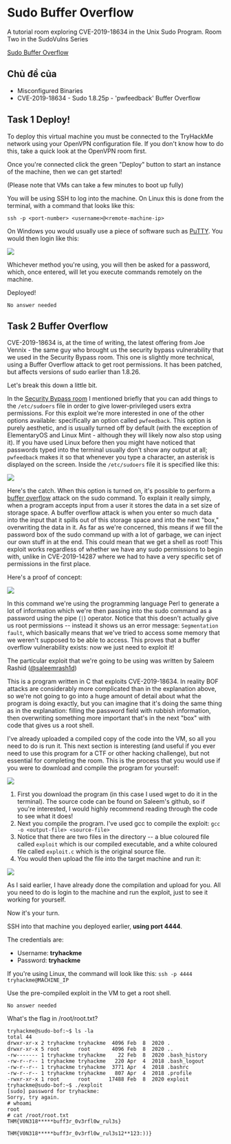 # Sudo Buffer Overflow

A tutorial room exploring CVE-2019-18634 in the Unix Sudo Program. Room Two in the SudoVulns Series

[Sudo Buffer Overflow](https://tryhackme.com/room/sudovulnsbof)

## Chủ đề của

* Misconfigured Binaries
* CVE-2019-18634 - Sudo 1.8.25p - 'pwfeedback' Buffer Overflow

## Task 1 Deploy!

To deploy this virtual machine you must be connected to the TryHackMe network using your OpenVPN configuration file. If you don't know how to do this, take a quick look at the OpenVPN room first.

Once you're connected click the green "Deploy" button to start an instance of the machine, then we can get started!

(Please note that VMs can take a few minutes to boot up fully)

You will be using SSH to log into the machine. On Linux this is done from the terminal, with a command that looks like this:

`ssh -p <port-number> <username>@<remote-machine-ip>`

On Windows you would usually use a piece of software such as [PuTTY](https://putty.org/). You would then login like this:

![](https://muirlandoracle.co.uk/wp-content/uploads/2020/02/PuTTY-Login-Demo-1.png)

Whichever method you're using, you will then be asked for a password, which, once entered, will let you execute commands remotely on the machine.

Deployed!

`No answer needed`

## Task 2 Buffer Overflow

CVE-2019-18634 is, at the time of writing, the latest offering from Joe Vennix - the same guy who brought us the security bypass vulnerability that we used in the Security Bypass room. This one is slightly more technical, using a Buffer Overflow attack to get root permissions. It has been patched, but affects versions of sudo earlier than 1.8.26.

Let's break this down a little bit.

In the [Security Bypass room](https://tryhackme.com/room/sudovulnsbypass) I mentioned briefly that you can add things to the `/etc/sudoers` file in order to give lower-privileged users extra permissions. For this exploit we're more interested in one of the other options available: specifically an option called `pwfeedback`. This option is purely aesthetic, and is usually turned off by default (with the exception of ElementaryOS and Linux Mint - although they will likely now also stop using it). If you have used Linux before then you might have noticed that passwords typed into the terminal usually don't show any output at all; `pwfeedback` makes it so that whenever you type a character, an asterisk is displayed on the screen. Inside the `/etc/sudoers` file it is specified like this:

![](https://muirlandoracle.co.uk/wp-content/uploads/2020/02/pwfeedback-demo.png)

Here's the catch. When this option is turned on, it's possible to perform a [buffer overflow](https://tryhackme.com/room/bof1) attack on the sudo command. To explain it really simply, when a program accepts input from a user it stores the data in a set size of storage space. A buffer overflow attack is when you enter so much data into the input that it spills out of this storage space and into the next "box," overwriting the data in it. As far as we're concerned, this means if we fill the password box of the sudo command up with a lot of garbage, we can inject our own stuff in at the end. This could mean that we get a shell as root! This exploit works regardless of whether we have any sudo permissions to begin with, unlike in CVE-2019-14287 where we had to have a very specific set of permissions in the first place.

Here's a proof of concept:

![](https://muirlandoracle.co.uk/wp-content/uploads/2020/02/capture-1.png)

In this command we're using the programming language Perl to generate a lot of information which we're then passing into the sudo command as a password using the pipe (`|`) operator. Notice that this doesn't actually give us root permissions -- instead it shows us an error message: `Segmentation fault`, which basically means that we've tried to access some memory that we weren't supposed to be able to access. This proves that a buffer overflow vulnerability exists: now we just need to exploit it!

The particular exploit that we're going to be using was written by Saleem Rashid ([@saleemrash1d](https://twitter.com/saleemrash1d))

This is a program written in C that exploits CVE-2019-18634. In reality BOF attacks are considerably more complicated than in the explanation above, so we're not going to go into a huge amount of detail about what the program is doing exactly, but you can imagine that it's doing the same thing as in the explanation: filling the password field with rubbish information, then overwriting something more important that's in the next "box" with code that gives us a root shell.

I've already uploaded a compiled copy of the code into the VM, so all you need to do is run it. This next section is interesting (and useful if you ever need to use this program for a CTF or other hacking challenge), but not essential for completing the room. This is the process that you would use if you were to download and compile the program for yourself:

![](https://muirlandoracle.co.uk/wp-content/uploads/2020/02/Compiling-CVE-2019-18634.png)

1. First you download the program (in this case I used wget to do it in the terminal). The source code can be found on Saleem's github, so if you're interested, I would highly recommend reading through the code to see what it does!
2. Next you compile the program. I've used gcc to compile the exploit: `gcc -o <output-file> <source-file>`
3. Notice that there are two files in the directory -- a blue coloured file called `exploit` which is our compiled executable, and a white coloured file called `exploit.c` which is the original source file.
4. You would then upload the file into the target machine and run it:

![](https://muirlandoracle.co.uk/wp-content/uploads/2020/02/CVE-2019-18634-Demo-1.png)

As I said earlier, I have already done the compilation and upload for you. All you need to do is login to the machine and run the exploit, just to see it working for yourself.

Now it's your turn.

SSH into that machine you deployed earlier, **using port 4444**.

The credentials are:

* Username: **tryhackme**
* Password: **tryhackme**

If you're using Linux, the command will look like this: `ssh -p 4444 tryhackme@MACHINE_IP`

Use the pre-compiled exploit in the VM to get a root shell.

`No answer needed`

What's the flag in /root/root.txt?

```
tryhackme@sudo-bof:~$ ls -la
total 44
drwxr-xr-x 2 tryhackme tryhackme  4096 Feb  8  2020 .
drwxr-xr-x 5 root      root       4096 Feb  8  2020 ..
-rw------- 1 tryhackme tryhackme    22 Feb  8  2020 .bash_history
-rw-r--r-- 1 tryhackme tryhackme   220 Apr  4  2018 .bash_logout
-rw-r--r-- 1 tryhackme tryhackme  3771 Apr  4  2018 .bashrc
-rw-r--r-- 1 tryhackme tryhackme   807 Apr  4  2018 .profile
-rwxr-xr-x 1 root      root      17488 Feb  8  2020 exploit
tryhackme@sudo-bof:~$ ./exploit 
[sudo] password for tryhackme: 
Sorry, try again.
# whoami
root
# cat /root/root.txt
THM{V0N318*****buff3r_0v3rfl0w_rul3s}
```

`THM{V0N318*****buff3r_0v3rfl0w_rul3s12**123:))}`
